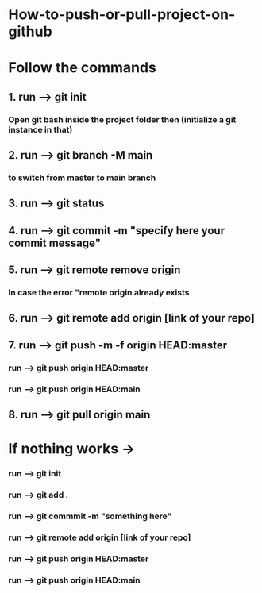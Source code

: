 # How-to-push-or-pull-project-on-github
# Follow the commands

 

## 1. run --> git init 
### Open git bash inside the project folder then (initialize a git instance in that)

## 2. run --> git branch -M main 
### to switch from master to main branch
## 3. run --> git status
## 4. run --> git commit -m "specify here your commit message"
## 5. run --> git remote remove origin
### In case the error "remote origin already exists
## 6. run --> git remote add origin [link of your repo]
## 7. run --> git push -m -f origin HEAD:master
### run --> git push origin HEAD:master
### run --> git push origin HEAD:main
## 8. run --> git pull origin main


# If nothing works ->
### run --> git init
### run --> git add .
### run --> git commmit -m "something here"
### run --> git remote add origin [link of your repo]
### run --> git push origin HEAD:master
### run --> git push origin HEAD:main











